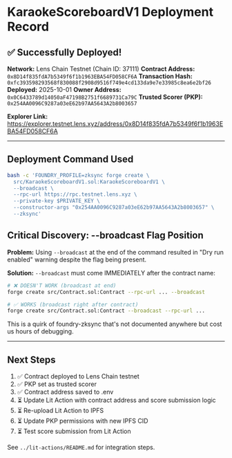 # KaraokeScoreboardV1 Deployment Record

## ✅ Successfully Deployed!

**Network:** Lens Chain Testnet (Chain ID: 37111)
**Contract Address:** `0x8D14f835fdA7b5349f6f1b1963EBA54FD058CF6A`
**Transaction Hash:** `0xfc393598293568f830088f2908d9516f749e4cd133da9e7e33985c8ea6e2bf26`
**Deployed:** 2025-10-01
**Owner Address:** `0x0C6433789d14050aF47198B2751f6689731Ca79C`
**Trusted Scorer (PKP):** `0x254AA0096C9287a03eE62b97AA5643A2b8003657`

**Explorer Link:** https://explorer.testnet.lens.xyz/address/0x8D14f835fdA7b5349f6f1b1963EBA54FD058CF6A

---

## Deployment Command Used

```bash
bash -c 'FOUNDRY_PROFILE=zksync forge create \
  src/KaraokeScoreboardV1.sol:KaraokeScoreboardV1 \
  --broadcast \
  --rpc-url https://rpc.testnet.lens.xyz \
  --private-key $PRIVATE_KEY \
  --constructor-args "0x254AA0096C9287a03eE62b97AA5643A2b8003657" \
  --zksync'
```

## Critical Discovery: --broadcast Flag Position

**Problem:** Using `--broadcast` at the end of the command resulted in "Dry run enabled" warning despite the flag being present.

**Solution:** `--broadcast` must come IMMEDIATELY after the contract name:

```bash
# ❌ DOESN'T WORK (broadcast at end)
forge create src/Contract.sol:Contract --rpc-url ... --broadcast

# ✅ WORKS (broadcast right after contract)
forge create src/Contract.sol:Contract --broadcast --rpc-url ...
```

This is a quirk of foundry-zksync that's not documented anywhere but cost us hours of debugging.

---

## Next Steps

1. ✅ Contract deployed to Lens Chain testnet
2. ✅ PKP set as trusted scorer
3. ✅ Contract address saved to .env
4. ⏳ Update Lit Action with contract address and score submission logic
5. ⏳ Re-upload Lit Action to IPFS
6. ⏳ Update PKP permissions with new IPFS CID
7. ⏳ Test score submission from Lit Action

See `../lit-actions/README.md` for integration steps.
